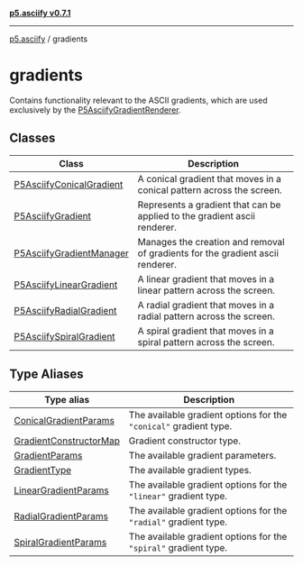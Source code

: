 [**p5.asciify v0.7.1**](../../README.md)

***

[p5.asciify](../../README.md) / gradients

# gradients

Contains functionality relevant to the ASCII gradients, which are used exclusively by the [P5AsciifyGradientRenderer](../renderers/classes/P5AsciifyGradientRenderer.md).

## Classes

| Class | Description |
| ------ | ------ |
| [P5AsciifyConicalGradient](classes/P5AsciifyConicalGradient.md) | A conical gradient that moves in a conical pattern across the screen. |
| [P5AsciifyGradient](classes/P5AsciifyGradient.md) | Represents a gradient that can be applied to the gradient ascii renderer. |
| [P5AsciifyGradientManager](classes/P5AsciifyGradientManager.md) | Manages the creation and removal of gradients for the gradient ascii renderer. |
| [P5AsciifyLinearGradient](classes/P5AsciifyLinearGradient.md) | A linear gradient that moves in a linear pattern across the screen. |
| [P5AsciifyRadialGradient](classes/P5AsciifyRadialGradient.md) | A radial gradient that moves in a radial pattern across the screen. |
| [P5AsciifySpiralGradient](classes/P5AsciifySpiralGradient.md) | A spiral gradient that moves in a spiral pattern across the screen. |

## Type Aliases

| Type alias | Description |
| ------ | ------ |
| [ConicalGradientParams](type-aliases/ConicalGradientParams.md) | The available gradient options for the `"conical"` gradient type. |
| [GradientConstructorMap](type-aliases/GradientConstructorMap.md) | Gradient constructor type. |
| [GradientParams](type-aliases/GradientParams.md) | The available gradient parameters. |
| [GradientType](type-aliases/GradientType.md) | The available gradient types. |
| [LinearGradientParams](type-aliases/LinearGradientParams.md) | The available gradient options for the `"linear"` gradient type. |
| [RadialGradientParams](type-aliases/RadialGradientParams.md) | The available gradient options for the `"radial"` gradient type. |
| [SpiralGradientParams](type-aliases/SpiralGradientParams.md) | The available gradient options for the `"spiral"` gradient type. |
